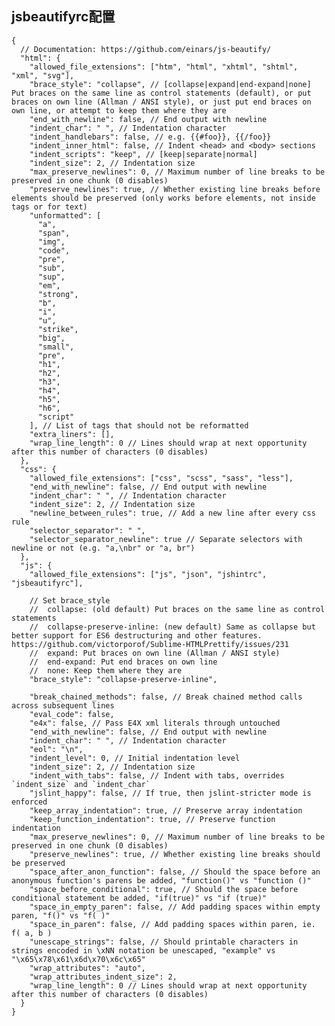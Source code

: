 
## jsbeautifyrc配置

    {
      // Documentation: https://github.com/einars/js-beautify/
      "html": {
        "allowed_file_extensions": ["htm", "html", "xhtml", "shtml", "xml", "svg"],
        "brace_style": "collapse", // [collapse|expand|end-expand|none] Put braces on the same line as control statements (default), or put braces on own line (Allman / ANSI style), or just put end braces on own line, or attempt to keep them where they are
        "end_with_newline": false, // End output with newline
        "indent_char": " ", // Indentation character
        "indent_handlebars": false, // e.g. {{#foo}}, {{/foo}}
        "indent_inner_html": false, // Indent <head> and <body> sections
        "indent_scripts": "keep", // [keep|separate|normal]
        "indent_size": 2, // Indentation size
        "max_preserve_newlines": 0, // Maximum number of line breaks to be preserved in one chunk (0 disables)
        "preserve_newlines": true, // Whether existing line breaks before elements should be preserved (only works before elements, not inside tags or for text)
        "unformatted": [
          "a",
          "span",
          "img",
          "code",
          "pre",
          "sub",
          "sup",
          "em",
          "strong",
          "b",
          "i",
          "u",
          "strike",
          "big",
          "small",
          "pre",
          "h1",
          "h2",
          "h3",
          "h4",
          "h5",
          "h6",
          "script"
        ], // List of tags that should not be reformatted
        "extra_liners": [],
        "wrap_line_length": 0 // Lines should wrap at next opportunity after this number of characters (0 disables)
      },
      "css": {
        "allowed_file_extensions": ["css", "scss", "sass", "less"],
        "end_with_newline": false, // End output with newline
        "indent_char": " ", // Indentation character
        "indent_size": 2, // Indentation size
        "newline_between_rules": true, // Add a new line after every css rule
        "selector_separator": " ",
        "selector_separator_newline": true // Separate selectors with newline or not (e.g. "a,\nbr" or "a, br")
      },
      "js": {
        "allowed_file_extensions": ["js", "json", "jshintrc", "jsbeautifyrc"],

        // Set brace_style
        //  collapse: (old default) Put braces on the same line as control statements
        //  collapse-preserve-inline: (new default) Same as collapse but better support for ES6 destructuring and other features. https://github.com/victorporof/Sublime-HTMLPrettify/issues/231
        //  expand: Put braces on own line (Allman / ANSI style)
        //  end-expand: Put end braces on own line
        //  none: Keep them where they are
        "brace_style": "collapse-preserve-inline",

        "break_chained_methods": false, // Break chained method calls across subsequent lines
        "eval_code": false,
        "e4x": false, // Pass E4X xml literals through untouched
        "end_with_newline": false, // End output with newline
        "indent_char": " ", // Indentation character
        "eol": "\n",
        "indent_level": 0, // Initial indentation level
        "indent_size": 2, // Indentation size
        "indent_with_tabs": false, // Indent with tabs, overrides `indent_size` and `indent_char`
        "jslint_happy": false, // If true, then jslint-stricter mode is enforced
        "keep_array_indentation": true, // Preserve array indentation
        "keep_function_indentation": true, // Preserve function indentation
        "max_preserve_newlines": 0, // Maximum number of line breaks to be preserved in one chunk (0 disables)
        "preserve_newlines": true, // Whether existing line breaks should be preserved
        "space_after_anon_function": false, // Should the space before an anonymous function's parens be added, "function()" vs "function ()"
        "space_before_conditional": true, // Should the space before conditional statement be added, "if(true)" vs "if (true)"
        "space_in_empty_paren": false, // Add padding spaces within empty paren, "f()" vs "f( )"
        "space_in_paren": false, // Add padding spaces within paren, ie. f( a, b )
        "unescape_strings": false, // Should printable characters in strings encoded in \xNN notation be unescaped, "example" vs "\x65\x78\x61\x6d\x70\x6c\x65"
        "wrap_attributes": "auto",
        "wrap_attributes_indent_size": 2,
        "wrap_line_length": 0 // Lines should wrap at next opportunity after this number of characters (0 disables)
      }
    }
